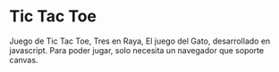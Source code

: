 # Tic Tac Toe
Juego de Tic Tac Toe, Tres en Raya, El juego del Gato, desarrollado en javascript.
Para poder jugar, solo necesita un navegador que soporte canvas.

